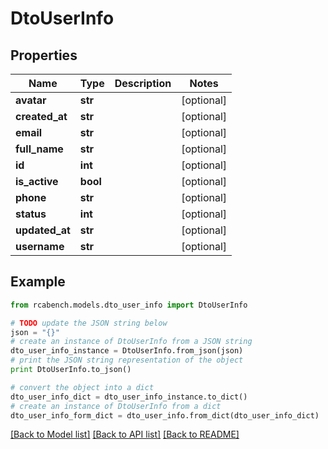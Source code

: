 # DtoUserInfo


## Properties

Name | Type | Description | Notes
------------ | ------------- | ------------- | -------------
**avatar** | **str** |  | [optional] 
**created_at** | **str** |  | [optional] 
**email** | **str** |  | [optional] 
**full_name** | **str** |  | [optional] 
**id** | **int** |  | [optional] 
**is_active** | **bool** |  | [optional] 
**phone** | **str** |  | [optional] 
**status** | **int** |  | [optional] 
**updated_at** | **str** |  | [optional] 
**username** | **str** |  | [optional] 

## Example

```python
from rcabench.models.dto_user_info import DtoUserInfo

# TODO update the JSON string below
json = "{}"
# create an instance of DtoUserInfo from a JSON string
dto_user_info_instance = DtoUserInfo.from_json(json)
# print the JSON string representation of the object
print DtoUserInfo.to_json()

# convert the object into a dict
dto_user_info_dict = dto_user_info_instance.to_dict()
# create an instance of DtoUserInfo from a dict
dto_user_info_form_dict = dto_user_info.from_dict(dto_user_info_dict)
```
[[Back to Model list]](../README.md#documentation-for-models) [[Back to API list]](../README.md#documentation-for-api-endpoints) [[Back to README]](../README.md)


